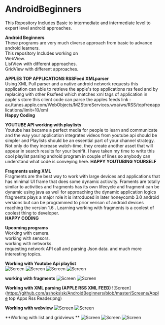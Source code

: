 # <h1>AndroidBeginners
This Repository Includes Basic to intermediate and intermediate level to expert level android approaches.

**Android Beginners**  
These programs are very much diverse approach from basic to advance android learners.  
This repository Includes working on   
WebView.  
ListView with different approaches.  
GridView with different approaches.  

**APPLES TOP APPLICATIONS RSSFeed XMLparser**  
Using XML Pull parser and a native android network requests this application can able to retrieve the apple's top applications rss feed and by replacing with other Rssfeed which matches xml tags of application in apple's store this client code can parse the apples feeds link : ax.itunes.apple.com/WebObjects/MZStoreServices.woa/ws/RSS/topfreeapplications/limit=10/xml   
**Happy Coding**

**YOUTUBE API working with playlists**  
Youtube has became a perfect media for people to learn and communicate and the way your application integrates videos from youtube api should be simpler and Playlists should be an essential part of your channel strategy. Not only do they increase watch-time, they create another asset that will appear in search results for your benifit. I have taken my time to write this cool playlist parsing android program in couple of lines so anybody can understand what code is conveying here.
**HAPPY YOUTUBING YOURSELF**  

**Fragments using XML**  
Fragments are the best way to work with large devices and applications that has minimal UI frame that does some dynamic acticvity. Framents are totally similar to activities and fragments has its own lifecycle and fragment can be dynamic using java as well for approaching the dynamic application logics fragments plays a major role it is introduced in later honeycomb 3.0 android versions but can be programmed to prior verison of android devices reaching the version 1.6 . Learning working with fragments is a coolest of coolest thing to developer.  
**HAPPY CODING** 
  
  **Upcoming programs**  
  Working with camera.  
  working with sensors.  
  working with networks.  
  requesting network API call and parsing Json data.
  and much more interesting topics.  


**Working with Youtube Api playlist**  
![Screen](https://github.com/ashokslsk/AndroidBeginners/blob/master/Screens/Youtubeplaylist%20/playlistIndex%202%20.png)
![Screen](https://github.com/ashokslsk/AndroidBeginners/blob/master/Screens/Youtubeplaylist%20/playlist%20with%20button.png)
![Screen](https://github.com/ashokslsk/AndroidBeginners/blob/master/Screens/Youtubeplaylist%20/playlist.png)
![Screen](https://github.com/ashokslsk/AndroidBeginners/blob/master/Screens/Youtubeplaylist%20/Single%20Video.png)

**working with fragments**
![Screen](https://github.com/ashokslsk/AndroidBeginners/blob/master/Screens/working%20with%20fragments/XML%20fragment.png)
![Screen](https://github.com/ashokslsk/AndroidBeginners/blob/master/Screens/working%20with%20fragments/XML%20fragments.png)

**Working with XML parsing (APPLE RSS XML FEED)**
![Screen](https://github.com/ashokslsk/AndroidBeginners/blob/master/Screens/Apple top Apps Rss Reader.png)

**Working with webview**
![Screen](https://github.com/ashokslsk/AndroidBeginners/blob/master/Screens/webview.png)
![Screen](https://github.com/ashokslsk/AndroidBeginners/blob/master/Screens/1webview.png)

**Working with list and gridviews **
![Screen](https://github.com/ashokslsk/AndroidBeginners/blob/master/Screens/Gridview.png)
![Screen](https://github.com/ashokslsk/AndroidBeginners/blob/master/Screens/Listview.png)
![Screen](https://github.com/ashokslsk/AndroidBeginners/blob/master/Screens/programatic%20Grid%20view.png)
